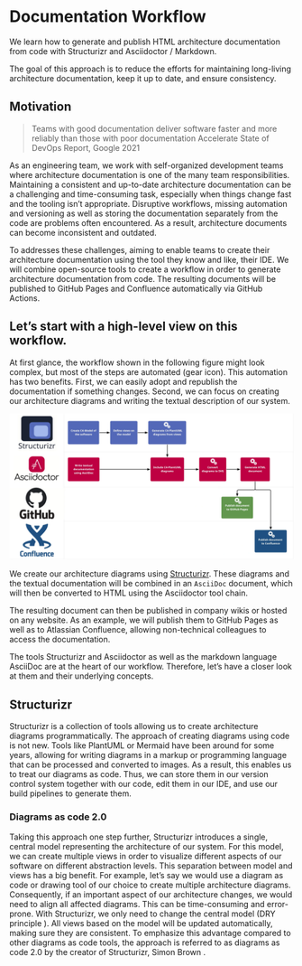 # Documentation Workflow

We learn how to generate and publish HTML architecture documentation from code with Structurizr and Asciidoctor / Markdown.

The goal of this approach is to reduce the efforts for maintaining long-living architecture documentation, keep it up to date, and ensure consistency.

## Motivation

> Teams with good documentation deliver software faster and more reliably than those with poor documentation
> Accelerate State of DevOps Report, Google 2021

As an engineering team, we work with self-organized development teams where architecture documentation is one of the many team responsibilities. Maintaining a consistent and up-to-date architecture documentation can be a challenging and time-consuming task, especially when things change fast and the tooling isn’t appropriate. Disruptive workflows, missing automation and versioning as well as storing the documentation separately from the code are problems often encountered. As a result, architecture documents can become inconsistent and outdated.

To addresses these challenges, aiming to enable teams to create their architecture documentation using the tool they know and like, their IDE. We will combine open-source tools to create a workflow in order to generate architecture documentation from code. The resulting documents will be published to GitHub Pages and Confluence automatically via GitHub Actions.

## Let’s start with a high-level view on this workflow.

At first glance, the workflow shown in the following figure might look complex, but most of the steps are automated (gear icon). This automation has two benefits. First, we can easily adopt and republish the documentation if something changes. Second, we can focus on creating our architecture diagrams and writing the textual description of our system.

![Documentation Workflow](./assets/documentation-workflow.webp)

We create our architecture diagrams using [Structurizr](). These diagrams and the textual documentation will be combined in an `AsciiDoc` document, which will then be converted to HTML using the Asciidoctor tool chain.

The resulting document can then be published in company wikis or hosted on any website. As an example, we will publish them to GitHub Pages as well as to Atlassian Confluence, allowing non-technical colleagues to access the documentation.

The tools Structurizr and Asciidoctor as well as the markdown language AsciiDoc are at the heart of our workflow. Therefore, let’s have a closer look at them and their underlying concepts.

## Structurizr

Structurizr is a collection of tools allowing us to create architecture diagrams programmatically. The approach of creating diagrams using code is not new. Tools like PlantUML or Mermaid have been around for some years, allowing for writing diagrams in a markup or programming language that can be processed and converted to images. As a result, this enables us to treat our diagrams as code. Thus, we can store them in our version control system together with our code, edit them in our IDE, and use our build pipelines to generate them.

### Diagrams as code 2.0

Taking this approach one step further, Structurizr introduces a single, central model representing the architecture of our system. For this model, we can create multiple views in order to visualize different aspects of our software on different abstraction levels. This separation between model and views has a big benefit. For example, let’s say we would use a diagram as code or drawing tool of our choice to create multiple architecture diagrams. Consequently, if an important aspect of our architecture changes, we would need to align all affected diagrams. This can be time-consuming and error-prone. With Structurizr, we only need to change the central model (DRY principle ). All views based on the model will be updated automatically, making sure they are consistent. To emphasize this advantage compared to other diagrams as code tools, the approach is referred to as diagrams as code 2.0 by the creator of Structurizr, Simon Brown .
